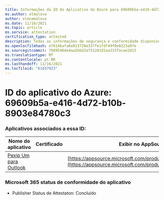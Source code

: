 ```yaml
---
title: Informações da ID do Aplicativo do Azure para 69609b5a-e416-4d72-b10b-8903e84780c3
ms.author: elmalova
author: elenamalova
ms.date: 11/16/2021
ms.topic: article
ms.service: attestation
certification_type: attested
description: Todas as informações de segurança e conformidade disponíveis para 69609b5a-e416-4d72-b10b-8903e84780c3.
ms.openlocfilehash: e7614bafa6e813728e337fe1fdf49f0e0223a97e
ms.sourcegitcommit: 7989546de4aa2bbd2a751281d1aa215facae2d15
ms.translationtype: MT
ms.contentlocale: pt-BR
ms.lasthandoff: 11/16/2021
ms.locfileid: "61037923"
---
```

# <a name="azure-app-id-69609b5a-e416-4d72-b10b-8903e84780c3"></a>ID do aplicativo do Azure: 69609b5a-e416-4d72-b10b-8903e84780c3


### <a name="apps-associated-with-this-id"></a>Aplicativos associados a essa ID:
| **Nome do aplicativo** | **Certificado** | **Exibir no AppSource** |
|--------------|---------------|-----------------------|
| [Pexip Um para Outlook](https://docs.microsoft.com/microsoft-365-app-certification/forward/WA200003137) |  | [https://appsource.microsoft.com/product/office/WA200003137](https://appsource.microsoft.com/product/office/WA200003137) |

### <a name="microsoft-365-app-compliance-status"></a>Microsoft 365 status de conformidade do aplicativo
- Publisher Status de Attestaton: Concluído
